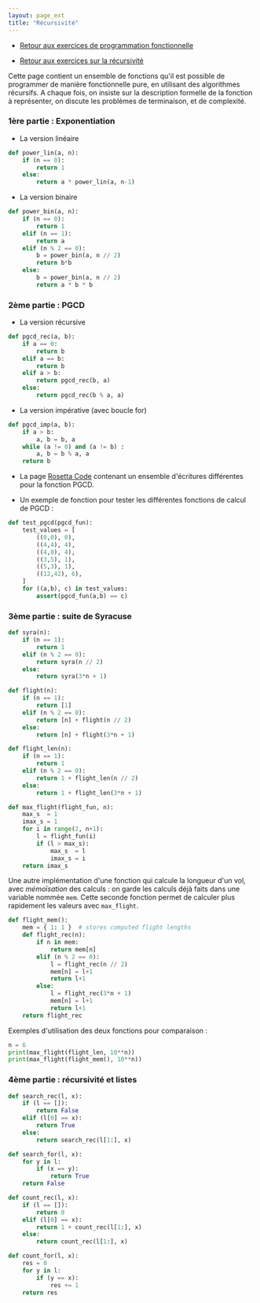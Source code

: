 ```yaml
---
layout: page_ext
title: "Récursivité"
---
```


- [Retour aux exercices de programmation fonctionnelle](./td_functional.md)

- [Retour aux exercices sur la récursivité](./td_recursivity.md)

Cette page contient un ensemble de fonctions qu'il est possible de
programmer de manière fonctionnelle pure, en utilisant des algorithmes
récursifs. A chaque fois, on insiste sur la description formelle de la
fonction à représenter, on discute les problèmes de terminaison, et de
complexité.

### 1ère partie : Exponentiation

- La version linéaire

```python
def power_lin(a, n):
    if (n == 0):
        return 1
    else:
        return a * power_lin(a, n-1)
```

- La version binaire

```python
def power_bin(a, n):
    if (n == 0):
        return 1
    elif (n == 1):
        return a
    elif (n % 2 == 0):
        b = power_bin(a, n // 2)
        return b*b
    else:
        b = power_bin(a, n // 2)
        return a * b * b
```


### 2ème partie : PGCD

- La version récursive

```python
def pgcd_rec(a, b):
    if a == 0:
        return b
    elif a == b:
        return b
    elif a > b:
        return pgcd_rec(b, a)
    else:
        return pgcd_rec(b % a, a)
```

- La version impérative (avec boucle for)

```python
def pgcd_imp(a, b):
    if a > b:
        a, b = b, a
    while (a != 0) and (a != b) :
        a, b = b % a, a
    return b
```

- La page [Rosetta
Code](https://rosettacode.org/wiki/Greatest_common_divisor) contenant
un ensemble d'écritures différentes pour la fonction PGCD.

- Un exemple de fonction pour tester les différentes fonctions de
  calcul de PGCD&nbsp;:

```python
def test_pgcd(pgcd_fun):
    test_values = [
        ((0,0), 0),
        ((4,4), 4),
        ((4,0), 4),
        ((3,5), 1),
        ((5,3), 1),
        ((12,42), 6),
    ]
    for ((a,b), c) in test_values:
        assert(pgcd_fun(a,b) == c)
```

### 3ème partie : suite de Syracuse

```python
def syra(n):
    if (n == 1):
        return 1
    elif (n % 2 == 0):
        return syra(n // 2)
    else:
        return syra(3*n + 1)
```

```python
def flight(n):
    if (n == 1):
        return [1]
    elif (n % 2 == 0):
        return [n] + flight(n // 2)
    else:
        return [n] + flight(3*n + 1)
```

```python
def flight_len(n):
    if (n == 1):
        return 1
    elif (n % 2 == 0):
        return 1 + flight_len(n // 2)
    else:
        return 1 + flight_len(3*n + 1)
```

```python
def max_flight(flight_fun, n):
    max_s  = 1
    imax_s = 1
    for i in range(2, n+1):
        l = flight_fun(i)
        if (l > max_s):
            max_s  = l
            imax_s = i
    return imax_s
```

Une autre implémentation d'une fonction qui calcule la longueur d'un
vol, avec *mémoïsation* des calculs : on garde les calculs déjà faits
dans une variable nommée `mem`. Cette seconde fonction permet de
calculer plus rapidement les valeurs avec `max_flight`.

```python
def flight_mem():
    mem = { 1: 1 }  # stores computed flight lengths
    def flight_rec(n):
        if n in mem:
            return mem[n]
        elif (n % 2 == 0):
            l = flight_rec(n // 2)
            mem[n] = l+1
            return l+1
        else:
            l = flight_rec(3*n + 1)
            mem[n] = l+1
            return l+1
    return flight_rec
```
Exemples d'utilisation des deux fonctions pour comparaison :

```python
n = 6
print(max_flight(flight_len, 10**n))
print(max_flight(flight_mem(), 10**n))
```


### 4ème partie : récursivité et listes

```python
def search_rec(l, x):
    if (l == []):
        return False
    elif (l[0] == x):
        return True
    else:
        return search_rec(l[1:], x)
```

```python
def search_for(l, x):
    for y in l:
        if (x == y):
            return True
    return False
```

```python
def count_rec(l, x):
    if (l == []):
        return 0
    elif (l[0] == x):
        return 1 + count_rec(l[1:], x)
    else:
        return count_rec(l[1:], x)
```

```python
def count_for(l, x):
    res = 0
    for y in l:
        if (y == x):
            res += 1
    return res
```
